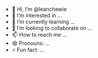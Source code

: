 - 👋 Hi, I’m @leanchewie
- 👀 I’m interested in ...
- 🌱 I’m currently learning ...
- 💞️ I’m looking to collaborate on ...
- 📫 How to reach me ...
- 😄 Pronouns: ...
- ⚡ Fun fact: ...

<!---
leanchewie/leanchewie is a ✨ special ✨ repository because its `README.md` (this file) appears on your GitHub profile.
You can click the Preview link to take a look at your changes.
--->
